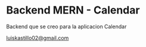 # Backend MERN - Calendar

Backend que se creo para la aplicacion Calendar

luiskastillo02@gmail.com